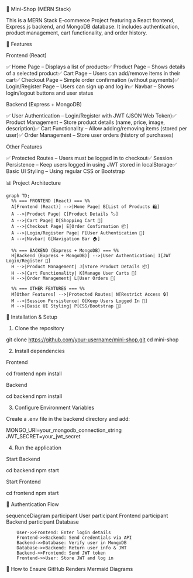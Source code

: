🛒 Mini-Shop (MERN Stack)

This is a MERN Stack E-commerce Project featuring a React frontend, Express.js backend, and MongoDB database. It includes authentication, product management, cart functionality, and order history.

📌 Features

Frontend (React)

✅ Home Page – Displays a list of products✅ Product Page – Shows details of a selected product✅ Cart Page – Users can add/remove items in their cart✅ Checkout Page – Simple order confirmation (without payments)✅ Login/Register Page – Users can sign up and log in✅ Navbar – Shows login/logout buttons and user status

Backend (Express + MongoDB)

✅ User Authentication – Login/Register with JWT (JSON Web Token)✅ Product Management – Store product details (name, price, image, description)✅ Cart Functionality – Allow adding/removing items (stored per user)✅ Order Management – Store user orders (history of purchases)

Other Features

✅ Protected Routes – Users must be logged in to checkout✅ Session Persistence – Keep users logged in using JWT stored in localStorage✅ Basic UI Styling – Using regular CSS or Bootstrap

📊 Project Architecture

```mamaid
graph TD;
  %% === FRONTEND (React) === %%
  A[Frontend (React)] -->|Home Page| B[List of Products 🛍️]
  A -->|Product Page| C[Product Details 🏷️]
  A -->|Cart Page| D[Shopping Cart 🛒]
  A -->|Checkout Page| E[Order Confirmation 📦]
  A -->|Login/Register Page| F[User Authentication 🔐]
  A -->|Navbar| G[Navigation Bar 🏠]

  %% === BACKEND (Express + MongoDB) === %%
  H[Backend (Express + MongoDB)] -->|User Authentication| I[JWT Login/Register 🔑]
  H -->|Product Management| J[Store Product Details 📦]
  H -->|Cart Functionality| K[Manage User Carts 🛒]
  H -->|Order Management| L[User Orders 📝]

  %% === OTHER FEATURES === %%
  M[Other Features] -->|Protected Routes| N[Restrict Access 🔒]
  M -->|Session Persistence| O[Keep Users Logged In 🔄]
  M -->|Basic UI Styling| P[CSS/Bootstrap 🎨]
```
🚀 Installation & Setup

1. Clone the repository

git clone https://github.com/your-username/mini-shop.git
cd mini-shop

2. Install dependencies

Frontend

cd frontend
npm install

Backend

cd backend
npm install

3. Configure Environment Variables

Create a .env file in the backend directory and add:

MONGO_URI=your_mongodb_connection_string
JWT_SECRET=your_jwt_secret

4. Run the application

Start Backend

cd backend
npm start

Start Frontend

cd frontend
npm start

🔑 Authentication Flow

sequenceDiagram
    participant User
    participant Frontend
    participant Backend
    participant Database
```mamaid
    User->>Frontend: Enter login details
    Frontend->>Backend: Send credentials via API
    Backend->>Database: Verify user in MongoDB
    Database->>Backend: Return user info & JWT
    Backend->>Frontend: Send JWT token
    Frontend->>User: Store JWT and log in
```

📜 How to Ensure GitHub Renders Mermaid Diagrams
